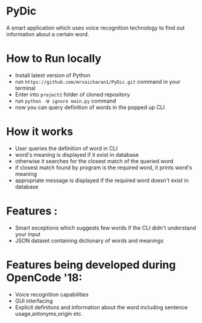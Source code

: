 # PyDic

A smart application which uses voice recognition technology to find out information about a certain word. 

# How to Run locally

* Install latest version of Python
* run `https://github.com/mrsaicharan1/PyDic.git` command in your terminal
* Enter into `project1` folder of cloned repository
* run `python -W ignore main.py` command 
* now you can query definition of words in the popped up CLI

# How it works

* User queries the definition of word in CLI
* word's meaning is displayed if it exist in database 
* otherwise it searches for the closest match of the queried word
* if closest match found by program is the required word, it prints word's meaning
* appropriate message is displayed if the required word doesn't exist in database

# Features :

* Smart exceptions which suggests few words if the CLI didn't understand your input
* JSON dataset containing dictionary of words and meanings

# Features being developed during OpenCode '18:
* Voice recognition capabilities
* GUI interfacing
* Explicit definitons and information about the word including sentence usage,antonyms,origin etc.



